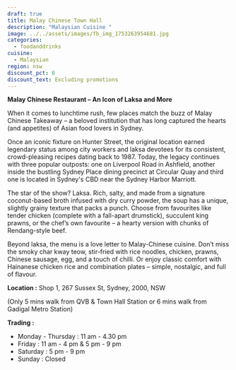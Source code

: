 ```yaml
---
draft: true
title: Malay Chinese Town Hall
description: "Malaysian Cuisine "
image: ../../assets/images/fb_img_1753263954681.jpg
categories:
  - foodanddrinks
cuisine:
  - Malaysian
region: nsw
discount_pct: 0
discount_text: Excluding promotions
---
```

**Malay Chinese Restaurant – An Icon of Laksa and More**

When it comes to lunchtime rush, few places match the buzz of Malay Chinese Takeaway – a beloved institution that has long captured the hearts (and appetites) of Asian food lovers in Sydney.

Once an iconic fixture on Hunter Street, the original location earned legendary status among city workers and laksa devotees for its consistent, crowd-pleasing recipes dating back to 1987. Today, the legacy continues with three popular outposts: one on Liverpool Road in Ashfield, another inside the bustling Sydney Place dining precinct at Circular Quay and third one is located in Sydney's CBD near the Sydney Harbor Marriott.

The star of the show? Laksa. Rich, salty, and made from a signature coconut-based broth infused with dry curry powder, the soup has a unique, slightly grainy texture that packs a punch. Choose from favourites like tender chicken (complete with a fall-apart drumstick), succulent king prawns, or the chef’s own favourite – a hearty version with chunks of Rendang-style beef.

Beyond laksa, the menu is a love letter to Malay-Chinese cuisine. Don’t miss the smoky char kway teow, stir-fried with rice noodles, chicken, prawns, Chinese sausage, egg, and a touch of chilli. Or enjoy classic comfort with Hainanese chicken rice and combination plates – simple, nostalgic, and full of flavour.

**Location :** Shop 1, 267 Sussex St, Sydney, 2000, NSW

(Only 5 mins walk from QVB & Town Hall Station or 6 mins walk from Gadigal Metro Station)

**Trading :**

* Monday - Thursday : 11 am - 4.30 pm
* Friday : 11 am - 4 pm & 5 pm - 9 pm
* Saturday : 5 pm - 9 pm
* Sunday : Closed
